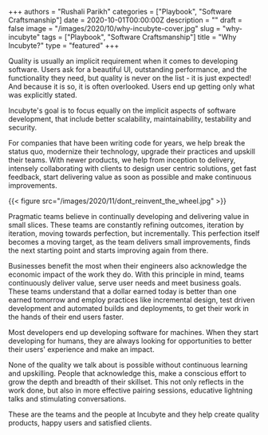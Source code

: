 +++
authors = "Rushali Parikh"
categories = ["Playbook", "Software Craftsmanship"]
date = 2020-10-01T00:00:00Z
description = ""
draft = false
image = "/images/2020/10/why-incubyte-cover.jpg"
slug = "why-incubyte"
tags = ["Playbook", "Software Craftsmanship"]
title = "Why Incubyte?"
type = "featured"
+++


Quality is usually an implicit requirement when it comes to developing software. Users ask for a beautiful UI, outstanding performance, and the functionality they need, but quality is never on the list - it is just expected! And because it is so, it is often overlooked. Users end up getting only what was explicitly stated.

Incubyte's goal is to focus equally on the implicit aspects of software development, that include better scalability, maintainability, testability and security.

For companies that have been writing code for years, we help break the status quo, modernize their technology, upgrade their practices and upskill their teams. With newer products, we help from inception to delivery, intensely collaborating with clients to design user centric solutions, get fast feedback, start delivering value as soon as possible and make continuous improvements.

{{< figure src="/images/2020/11/dont_reinvent_the_wheel.jpg" >}}

Pragmatic teams believe in continually developing and delivering value in small slices. These teams are constantly refining outcomes, iteration by iteration, moving towards perfection, but incrementally. This perfection itself becomes a moving target, as the team delivers small improvements, finds the next starting point and starts improving again from there.

Businesses benefit the most when their engineers also acknowledge the economic impact of the work they do. With this principle in mind, teams continuously deliver value, serve user needs and meet business goals. These teams understand that a dollar earned today is better than one earned tomorrow and employ practices like incremental design, test driven development and automated builds and deployments, to get their work in the hands of their end users faster.

Most developers end up developing software for machines. When they start developing for humans, they are always looking for opportunities to better their users' experience and make an impact.

None of the quality we talk about is possible without continuous learning and upskilling. People that acknowledge this, make a conscious effort to grow the depth and breadth of their skillset. This not only reflects in the work done, but also in more effective pairing sessions, educative lightning talks and stimulating conversations.

These are the teams and the people at Incubyte and they help create quality products, happy users and satisfied clients.

